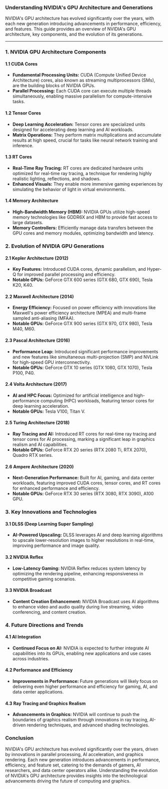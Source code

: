 ### Understanding NVIDIA's GPU Architecture and Generations

NVIDIA's GPU architecture has evolved significantly over the years, with each new generation introducing advancements in performance, efficiency, and features. This guide provides an overview of NVIDIA's GPU architecture, key components, and the evolution of its generations.

---

### 1. NVIDIA GPU Architecture Components

#### 1.1 CUDA Cores
- **Fundamental Processing Units:** CUDA (Compute Unified Device Architecture) cores, also known as streaming multiprocessors (SMs), are the building blocks of NVIDIA GPUs.
- **Parallel Processing:** Each CUDA core can execute multiple threads simultaneously, enabling massive parallelism for compute-intensive tasks.

#### 1.2 Tensor Cores
- **Deep Learning Acceleration:** Tensor cores are specialized units designed for accelerating deep learning and AI workloads.
- **Matrix Operations:** They perform matrix multiplications and accumulate results at high speed, crucial for tasks like neural network training and inference.

#### 1.3 RT Cores
- **Real-Time Ray Tracing:** RT cores are dedicated hardware units optimized for real-time ray tracing, a technique for rendering highly realistic lighting, reflections, and shadows.
- **Enhanced Visuals:** They enable more immersive gaming experiences by simulating the behavior of light in virtual environments.

#### 1.4 Memory Architecture
- **High-Bandwidth Memory (HBM):** NVIDIA GPUs utilize high-speed memory technologies like GDDR6X and HBM to provide fast access to large datasets.
- **Memory Controllers:** Efficiently manage data transfers between the GPU cores and memory modules, optimizing bandwidth and latency.

### 2. Evolution of NVIDIA GPU Generations

#### 2.1 Kepler Architecture (2012)
- **Key Features:** Introduced CUDA cores, dynamic parallelism, and Hyper-Q for improved parallel processing and efficiency.
- **Notable GPUs:** GeForce GTX 600 series (GTX 680, GTX 690), Tesla K20, K40.

#### 2.2 Maxwell Architecture (2014)
- **Energy Efficiency:** Focused on power efficiency with innovations like Maxwell's power efficiency architecture (MPEA) and multi-frame sampled anti-aliasing (MFAA).
- **Notable GPUs:** GeForce GTX 900 series (GTX 970, GTX 980), Tesla M40, M60.

#### 2.3 Pascal Architecture (2016)
- **Performance Leap:** Introduced significant performance improvements and new features like simultaneous multi-projection (SMP) and NVLink for high-speed GPU interconnectivity.
- **Notable GPUs:** GeForce GTX 10 series (GTX 1080, GTX 1070), Tesla P100, P40.

#### 2.4 Volta Architecture (2017)
- **AI and HPC Focus:** Optimized for artificial intelligence and high-performance computing (HPC) workloads, featuring tensor cores for deep learning acceleration.
- **Notable GPUs:** Tesla V100, Titan V.

#### 2.5 Turing Architecture (2018)
- **Ray Tracing and AI:** Introduced RT cores for real-time ray tracing and tensor cores for AI processing, marking a significant leap in graphics realism and AI capabilities.
- **Notable GPUs:** GeForce RTX 20 series (RTX 2080 Ti, RTX 2070), Quadro RTX series.

#### 2.6 Ampere Architecture (2020)
- **Next-Generation Performance:** Built for AI, gaming, and data center workloads, featuring improved CUDA cores, tensor cores, and RT cores for enhanced performance and efficiency.
- **Notable GPUs:** GeForce RTX 30 series (RTX 3080, RTX 3090), A100 GPU.

### 3. Key Innovations and Technologies

#### 3.1 DLSS (Deep Learning Super Sampling)
- **AI-Powered Upscaling:** DLSS leverages AI and deep learning algorithms to upscale lower-resolution images to higher resolutions in real-time, improving performance and image quality.

#### 3.2 NVIDIA Reflex
- **Low-Latency Gaming:** NVIDIA Reflex reduces system latency by optimizing the rendering pipeline, enhancing responsiveness in competitive gaming scenarios.

#### 3.3 NVIDIA Broadcast
- **Content Creation Enhancement:** NVIDIA Broadcast uses AI algorithms to enhance video and audio quality during live streaming, video conferencing, and content creation.

### 4. Future Directions and Trends

#### 4.1 AI Integration
- **Continued Focus on AI:** NVIDIA is expected to further integrate AI capabilities into its GPUs, enabling new applications and use cases across industries.

#### 4.2 Performance and Efficiency
- **Improvements in Performance:** Future generations will likely focus on delivering even higher performance and efficiency for gaming, AI, and data center applications.

#### 4.3 Ray Tracing and Graphics Realism
- **Advancements in Graphics:** NVIDIA will continue to push the boundaries of graphics realism through innovations in ray tracing, AI-driven rendering techniques, and advanced shading technologies.

### Conclusion

NVIDIA's GPU architecture has evolved significantly over the years, driven by innovations in parallel processing, AI acceleration, and graphics rendering. Each new generation introduces advancements in performance, efficiency, and feature set, catering to the demands of gamers, AI researchers, and data center operators alike. Understanding the evolution of NVIDIA's GPU architecture provides insights into the technological advancements driving the future of computing and graphics.
